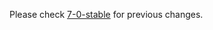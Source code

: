 

Please check [7-0-stable](https://github.com/rails/rails/blob/7-0-stable/railties/CHANGELOG.md) for previous changes.
